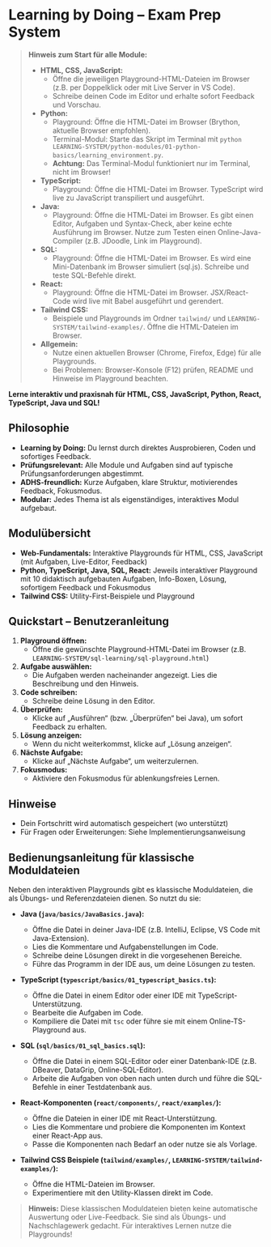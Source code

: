 # Learning by Doing – Exam Prep System

> **Hinweis zum Start für alle Module:**
> - **HTML, CSS, JavaScript:**
>   - Öffne die jeweiligen Playground-HTML-Dateien im Browser (z.B. per Doppelklick oder mit Live Server in VS Code).
>   - Schreibe deinen Code im Editor und erhalte sofort Feedback und Vorschau.
> - **Python:**
>   - Playground: Öffne die HTML-Datei im Browser (Brython, aktuelle Browser empfohlen).
>   - Terminal-Modul: Starte das Skript im Terminal mit `python LEARNING-SYSTEM/python-modules/01-python-basics/learning_environment.py`.
>   - **Achtung:** Das Terminal-Modul funktioniert nur im Terminal, nicht im Browser!
> - **TypeScript:**
>   - Playground: Öffne die HTML-Datei im Browser. TypeScript wird live zu JavaScript transpiliert und ausgeführt.
> - **Java:**
>   - Playground: Öffne die HTML-Datei im Browser. Es gibt einen Editor, Aufgaben und Syntax-Check, aber keine echte Ausführung im Browser. Nutze zum Testen einen Online-Java-Compiler (z.B. JDoodle, Link im Playground).
> - **SQL:**
>   - Playground: Öffne die HTML-Datei im Browser. Es wird eine Mini-Datenbank im Browser simuliert (sql.js). Schreibe und teste SQL-Befehle direkt.
> - **React:**
>   - Playground: Öffne die HTML-Datei im Browser. JSX/React-Code wird live mit Babel ausgeführt und gerendert.
> - **Tailwind CSS:**
>   - Beispiele und Playgrounds im Ordner `tailwind/` und `LEARNING-SYSTEM/tailwind-examples/`. Öffne die HTML-Dateien im Browser.
> - **Allgemein:**
>   - Nutze einen aktuellen Browser (Chrome, Firefox, Edge) für alle Playgrounds.
>   - Bei Problemen: Browser-Konsole (F12) prüfen, README und Hinweise im Playground beachten.

**Lerne interaktiv und praxisnah für HTML, CSS, JavaScript, Python, React, TypeScript, Java und SQL!**

## Philosophie
- **Learning by Doing:** Du lernst durch direktes Ausprobieren, Coden und sofortiges Feedback.
- **Prüfungsrelevant:** Alle Module und Aufgaben sind auf typische Prüfungsanforderungen abgestimmt.
- **ADHS-freundlich:** Kurze Aufgaben, klare Struktur, motivierendes Feedback, Fokusmodus.
- **Modular:** Jedes Thema ist als eigenständiges, interaktives Modul aufgebaut.

## Modulübersicht
- **Web-Fundamentals:** Interaktive Playgrounds für HTML, CSS, JavaScript (mit Aufgaben, Live-Editor, Feedback)
- **Python, TypeScript, Java, SQL, React:** Jeweils interaktiver Playground mit 10 didaktisch aufgebauten Aufgaben, Info-Boxen, Lösung, sofortigem Feedback und Fokusmodus
- **Tailwind CSS:** Utility-First-Beispiele und Playground

## Quickstart – Benutzeranleitung
1. **Playground öffnen:**
   - Öffne die gewünschte Playground-HTML-Datei im Browser (z.B. `LEARNING-SYSTEM/sql-learning/sql-playground.html`)
2. **Aufgabe auswählen:**
   - Die Aufgaben werden nacheinander angezeigt. Lies die Beschreibung und den Hinweis.
3. **Code schreiben:**
   - Schreibe deine Lösung in den Editor.
4. **Überprüfen:**
   - Klicke auf „Ausführen“ (bzw. „Überprüfen“ bei Java), um sofort Feedback zu erhalten.
5. **Lösung anzeigen:**
   - Wenn du nicht weiterkommst, klicke auf „Lösung anzeigen“.
6. **Nächste Aufgabe:**
   - Klicke auf „Nächste Aufgabe“, um weiterzulernen.
7. **Fokusmodus:**
   - Aktiviere den Fokusmodus für ablenkungsfreies Lernen.

## Hinweise
- Dein Fortschritt wird automatisch gespeichert (wo unterstützt)
- Für Fragen oder Erweiterungen: Siehe Implementierungsanweisung 

## Bedienungsanleitung für klassische Moduldateien

Neben den interaktiven Playgrounds gibt es klassische Moduldateien, die als Übungs- und Referenzdateien dienen. So nutzt du sie:

- **Java (`java/basics/JavaBasics.java`):**
  - Öffne die Datei in deiner Java-IDE (z.B. IntelliJ, Eclipse, VS Code mit Java-Extension).
  - Lies die Kommentare und Aufgabenstellungen im Code.
  - Schreibe deine Lösungen direkt in die vorgesehenen Bereiche.
  - Führe das Programm in der IDE aus, um deine Lösungen zu testen.

- **TypeScript (`typescript/basics/01_typescript_basics.ts`):**
  - Öffne die Datei in einem Editor oder einer IDE mit TypeScript-Unterstützung.
  - Bearbeite die Aufgaben im Code.
  - Kompiliere die Datei mit `tsc` oder führe sie mit einem Online-TS-Playground aus.

- **SQL (`sql/basics/01_sql_basics.sql`):**
  - Öffne die Datei in einem SQL-Editor oder einer Datenbank-IDE (z.B. DBeaver, DataGrip, Online-SQL-Editor).
  - Arbeite die Aufgaben von oben nach unten durch und führe die SQL-Befehle in einer Testdatenbank aus.

- **React-Komponenten (`react/components/`, `react/examples/`):**
  - Öffne die Dateien in einer IDE mit React-Unterstützung.
  - Lies die Kommentare und probiere die Komponenten im Kontext einer React-App aus.
  - Passe die Komponenten nach Bedarf an oder nutze sie als Vorlage.

- **Tailwind CSS Beispiele (`tailwind/examples/`, `LEARNING-SYSTEM/tailwind-examples/`):**
  - Öffne die HTML-Dateien im Browser.
  - Experimentiere mit den Utility-Klassen direkt im Code.

> **Hinweis:** Diese klassischen Moduldateien bieten keine automatische Auswertung oder Live-Feedback. Sie sind als Übungs- und Nachschlagewerk gedacht. Für interaktives Lernen nutze die Playgrounds! 